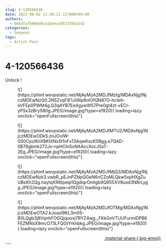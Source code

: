 ```yaml
---
slug: 4-120566436
date: 2023-06-02 11:30:11.117000+09:00
authors:
  - 56bdfafb606d9ce1b4ecdd572595e242
categories:
  - Seoyeon
tags:
  - Artist Post
---
```


# 4-120566436

<div class="post-container" markdown="1">
<div class="content-container md-sidebar__scrollwrap" markdown="1">

Unlock !
<figure markdown="1">
![](https://phinf.wevpstatic.net/MjAyMzA2MDJfMzIg/MDAxNjg1NjczMDEwNzQ0.2N5ZvqFlE1Jii9Ip8olOfQN87O-hcteh-eVFEp0PWM4g.Q3qAYB7Ee4gywW57Pre0gt4zt-vECr-yPSx3zBry580g.JPEG/image.jpg?type=e1920){ loading=lazy onclick="openFullscreen(this)"}
</figure>

<figure markdown="1">
![](https://phinf.wevpstatic.net/MjAyMzA2MDJfMTU2/MDAxNjg1NjczMDEwODk5.znJOvIW-G50CpzIKiiX8KIXNs5t1nFx13AqwKscK5Bgg.e7QAD-0B76gbmk272Jv-npHClnSxNAAccXocJSsT-2Eg.JPEG/image.jpg?type=e1920){ loading=lazy onclick="openFullscreen(this)"}
</figure>

<figure markdown="1">
![](https://phinf.wevpstatic.net/MjAyMzA2MDJfMjQ3/MDAxNjg1NjczMDEwNzk3.vwbR_pEJnPZNpQGeN6riCZoMLQkw5xpHXgZuUBsKh2Qg.haytqXR6tpeip1QgdiqrOmtgb9Q955XV8uxd3N8rLygg.JPEG/image.jpg?type=e1920){ loading=lazy onclick="openFullscreen(this)"}
</figure>

<figure markdown="1">
![](https://phinf.wevpstatic.net/MjAyMzA2MDJfOTMg/MDAxNjg1NjczMDEwOTA2.kJoazl9KL3m05-B0LQgb3j8VqnhFOGQjquovj7RYZ4wg._FKkGnVTUUFurmiDPB6FEZMNsX9mcO73LFQGtYrkhbkg.JPEG/image.jpg?type=e1920){ loading=lazy onclick="openFullscreen(this)"}
</figure>


</div>
</div>

<div style="text-align: right;" markdown="1">
<a href="https://weverse.io/fromis9/artist/4-120566436" style="text-align: right;">:material-share:{.big-emoji}</a>
</div>
---
